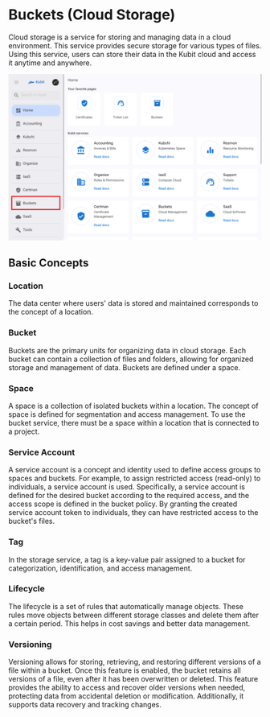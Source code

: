 # Buckets (Cloud Storage)

Cloud storage is a service for storing and managing data in a cloud environment. This service provides secure storage for various types of files. Using this service, users can store their data in the Kubit cloud and access it anytime and anywhere.

![Buckets: bucket](bucket.png)

## Basic Concepts

### Location

The data center where users' data is stored and maintained corresponds to the concept of a location.

### Bucket

Buckets are the primary units for organizing data in cloud storage. Each bucket can contain a collection of files and folders, allowing for organized storage and management of data. Buckets are defined under a space.

### Space

A space is a collection of isolated buckets within a location. The concept of space is defined for segmentation and access management. To use the bucket service, there must be a space within a location that is connected to a project.

### Service Account

A service account is a concept and identity used to define access groups to spaces and buckets. For example, to assign restricted access (read-only) to individuals, a service account is used. Specifically, a service account is defined for the desired bucket according to the required access, and the access scope is defined in the bucket policy. By granting the created service account token to individuals, they can have restricted access to the bucket's files.

### Tag

In the storage service, a tag is a key-value pair assigned to a bucket for categorization, identification, and access management.

### Lifecycle

The lifecycle is a set of rules that automatically manage objects. These rules move objects between different storage classes and delete them after a certain period. This helps in cost savings and better data management.

### Versioning

Versioning allows for storing, retrieving, and restoring different versions of a file within a bucket. Once this feature is enabled, the bucket retains all versions of a file, even after it has been overwritten or deleted. This feature provides the ability to access and recover older versions when needed, protecting data from accidental deletion or modification. Additionally, it supports data recovery and tracking changes.
